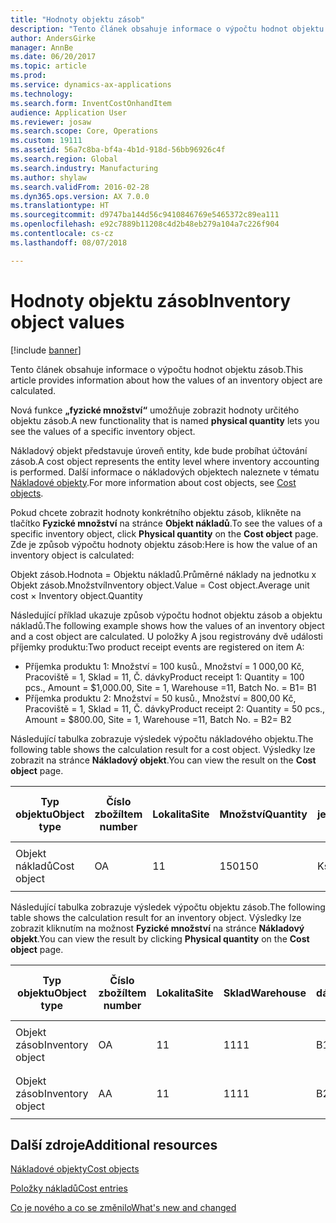 ```yaml
---
title: "Hodnoty objektu zásob"
description: "Tento článek obsahuje informace o výpočtu hodnot objektu zásob."
author: AndersGirke
manager: AnnBe
ms.date: 06/20/2017
ms.topic: article
ms.prod: 
ms.service: dynamics-ax-applications
ms.technology: 
ms.search.form: InventCostOnhandItem
audience: Application User
ms.reviewer: josaw
ms.search.scope: Core, Operations
ms.custom: 19111
ms.assetid: 56a7c8ba-bf4a-4b1d-918d-56bb96926c4f
ms.search.region: Global
ms.search.industry: Manufacturing
ms.author: shylaw
ms.search.validFrom: 2016-02-28
ms.dyn365.ops.version: AX 7.0.0
ms.translationtype: HT
ms.sourcegitcommit: d9747ba144d56c9410846769e5465372c89ea111
ms.openlocfilehash: e92c7889b11208c4d2b48eb279a104a7c226f904
ms.contentlocale: cs-cz
ms.lasthandoff: 08/07/2018

---
```


# <a name="inventory-object-values"></a><span data-ttu-id="a1a0c-103">Hodnoty objektu zásob</span><span class="sxs-lookup"><span data-stu-id="a1a0c-103">Inventory object values</span></span>

[!include [banner](../includes/banner.md)]

<span data-ttu-id="a1a0c-104">Tento článek obsahuje informace o výpočtu hodnot objektu zásob.</span><span class="sxs-lookup"><span data-stu-id="a1a0c-104">This article provides information about how the values of an inventory object are calculated.</span></span> 

<span data-ttu-id="a1a0c-105">Nová funkce **„fyzické množství“** umožňuje zobrazit hodnoty určitého objektu zásob.</span><span class="sxs-lookup"><span data-stu-id="a1a0c-105">A new functionality that is named **physical quantity** lets you see the values of a specific inventory object.</span></span> 

<span data-ttu-id="a1a0c-106">Nákladový objekt představuje úroveň entity, kde bude probíhat účtování zásob.</span><span class="sxs-lookup"><span data-stu-id="a1a0c-106">A cost object represents the entity level where inventory accounting is performed.</span></span> <span data-ttu-id="a1a0c-107">Další informace o nákladových objektech naleznete v tématu [Nákladové objekty](cost-object.md).</span><span class="sxs-lookup"><span data-stu-id="a1a0c-107">For more information about cost objects, see [Cost objects](cost-object.md).</span></span> 

<span data-ttu-id="a1a0c-108">Pokud chcete zobrazit hodnoty konkrétního objektu zásob, klikněte na tlačítko **Fyzické množství** na stránce **Objekt nákladů**.</span><span class="sxs-lookup"><span data-stu-id="a1a0c-108">To see the values of a specific inventory object, click **Physical quantity** on the **Cost object** page.</span></span> <span data-ttu-id="a1a0c-109">Zde je způsob výpočtu hodnoty objektu zásob:</span><span class="sxs-lookup"><span data-stu-id="a1a0c-109">Here is how the value of an inventory object is calculated:</span></span> 

<span data-ttu-id="a1a0c-110">Objekt zásob.Hodnota = Objektu nákladů.Průměrné náklady na jednotku x Objekt zásob.Množství</span><span class="sxs-lookup"><span data-stu-id="a1a0c-110">Inventory object.Value = Cost object.Average unit cost × Inventory object.Quantity</span></span> 

<span data-ttu-id="a1a0c-111">Následující příklad ukazuje způsob výpočtu hodnot objektu zásob a objektu nákladů.</span><span class="sxs-lookup"><span data-stu-id="a1a0c-111">The following example shows how the values of an inventory object and a cost object are calculated.</span></span> <span data-ttu-id="a1a0c-112">U položky A jsou registrovány dvě události příjemky produktu:</span><span class="sxs-lookup"><span data-stu-id="a1a0c-112">Two product receipt events are registered on item A:</span></span>

-   <span data-ttu-id="a1a0c-113">Příjemka produktu 1: Množství = 100 kusů., Množství = 1 000,00 Kč, Pracoviště = 1, Sklad = 11, Č. dávky</span><span class="sxs-lookup"><span data-stu-id="a1a0c-113">Product receipt 1: Quantity = 100 pcs., Amount = $1,000.00, Site = 1, Warehouse =11, Batch No.</span></span> <span data-ttu-id="a1a0c-114">= B1</span><span class="sxs-lookup"><span data-stu-id="a1a0c-114">= B1</span></span>
-   <span data-ttu-id="a1a0c-115">Příjemka produktu 2: Množství = 50 kusů., Množství = 800,00 Kč, Pracoviště = 1, Sklad = 11, Č. dávky</span><span class="sxs-lookup"><span data-stu-id="a1a0c-115">Product receipt 2: Quantity = 50 pcs., Amount = $800.00, Site = 1, Warehouse =11, Batch No.</span></span> <span data-ttu-id="a1a0c-116">= B2</span><span class="sxs-lookup"><span data-stu-id="a1a0c-116">= B2</span></span>

<span data-ttu-id="a1a0c-117">Následující tabulka zobrazuje výsledek výpočtu nákladového objektu.</span><span class="sxs-lookup"><span data-stu-id="a1a0c-117">The following table shows the calculation result for a cost object.</span></span> <span data-ttu-id="a1a0c-118">Výsledky lze zobrazit na stránce **Nákladový objekt**.</span><span class="sxs-lookup"><span data-stu-id="a1a0c-118">You can view the result on the **Cost object** page.</span></span>

<table style="width:100%;">
<colgroup>
<col width="14%" />
<col width="14%" />
<col width="14%" />
<col width="14%" />
<col width="14%" />
<col width="14%" />
<col width="14%" />
</colgroup>
<thead>
<tr class="header">
<th><span data-ttu-id="a1a0c-119">Typ objektu</span><span class="sxs-lookup"><span data-stu-id="a1a0c-119">Object type</span></span></th>
<th><span data-ttu-id="a1a0c-120">Číslo zboží</span><span class="sxs-lookup"><span data-stu-id="a1a0c-120">Item number</span></span></th>
<th><span data-ttu-id="a1a0c-121">Lokalita</span><span class="sxs-lookup"><span data-stu-id="a1a0c-121">Site</span></span></th>
<th><span data-ttu-id="a1a0c-122">Množství</span><span class="sxs-lookup"><span data-stu-id="a1a0c-122">Quantity</span></span></th>
<th><span data-ttu-id="a1a0c-123">Skladová jednotka</span><span class="sxs-lookup"><span data-stu-id="a1a0c-123">Inventory unit</span></span></th>
<th><span data-ttu-id="a1a0c-124">Hodnota</span><span class="sxs-lookup"><span data-stu-id="a1a0c-124">Value</span></span></th>
<th><span data-ttu-id="a1a0c-125">Průměrné náklady na jednotku</span><span class="sxs-lookup"><span data-stu-id="a1a0c-125">Average unit cost</span></span></th>
</tr>
</thead>
<tbody>
<tr class="odd">
<td><span data-ttu-id="a1a0c-126">Objekt nákladů</span><span class="sxs-lookup"><span data-stu-id="a1a0c-126">Cost object</span></span></td>
<td><span data-ttu-id="a1a0c-127">O</span><span class="sxs-lookup"><span data-stu-id="a1a0c-127">A</span></span></td>
<td><span data-ttu-id="a1a0c-128">1</span><span class="sxs-lookup"><span data-stu-id="a1a0c-128">1</span></span></td>
<td><span data-ttu-id="a1a0c-129">150</span><span class="sxs-lookup"><span data-stu-id="a1a0c-129">150</span></span></td>
<td><span data-ttu-id="a1a0c-130">Ks</span><span class="sxs-lookup"><span data-stu-id="a1a0c-130">Pcs.</span></span></td>
<td><p><span data-ttu-id="a1a0c-131">1 800,00 Kč</span><span class="sxs-lookup"><span data-stu-id="a1a0c-131">$1800.00</span></span></p></td>
<td><p><span data-ttu-id="a1a0c-132">12,00 Kč</span><span class="sxs-lookup"><span data-stu-id="a1a0c-132">$12.00</span></span></p></td>
</tr>
</tbody>
</table>

<span data-ttu-id="a1a0c-133">Následující tabulka zobrazuje výsledek výpočtu objektu zásob.</span><span class="sxs-lookup"><span data-stu-id="a1a0c-133">The following table shows the calculation result for an inventory object.</span></span> <span data-ttu-id="a1a0c-134">Výsledky lze zobrazit kliknutím na možnost **Fyzické množství** na stránce **Nákladový objekt**.</span><span class="sxs-lookup"><span data-stu-id="a1a0c-134">You can view the result by clicking **Physical quantity** on the **Cost object** page.</span></span>

<table style="width:100%;">
<colgroup>
<col width="11%" />
<col width="11%" />
<col width="11%" />
<col width="11%" />
<col width="11%" />
<col width="11%" />
<col width="11%" />
<col width="11%" />
<col width="11%" />
</colgroup>
<thead>
<tr class="header">
<th><span data-ttu-id="a1a0c-135">Typ objektu</span><span class="sxs-lookup"><span data-stu-id="a1a0c-135">Object type</span></span></th>
<th><span data-ttu-id="a1a0c-136">Číslo zboží</span><span class="sxs-lookup"><span data-stu-id="a1a0c-136">Item number</span></span></th>
<th><span data-ttu-id="a1a0c-137">Lokalita</span><span class="sxs-lookup"><span data-stu-id="a1a0c-137">Site</span></span></th>
<th><span data-ttu-id="a1a0c-138">Sklad</span><span class="sxs-lookup"><span data-stu-id="a1a0c-138">Warehouse</span></span></th>
<th><span data-ttu-id="a1a0c-139">Č. dávky</span><span class="sxs-lookup"><span data-stu-id="a1a0c-139">Batch No.</span></span></th>
<th><span data-ttu-id="a1a0c-140">Množství</span><span class="sxs-lookup"><span data-stu-id="a1a0c-140">Quantity</span></span></th>
<th><span data-ttu-id="a1a0c-141">Skladová jednotka</span><span class="sxs-lookup"><span data-stu-id="a1a0c-141">Inventory unit</span></span></th>
<th><span data-ttu-id="a1a0c-142">Hodnota</span><span class="sxs-lookup"><span data-stu-id="a1a0c-142">Value</span></span></th>
<th><span data-ttu-id="a1a0c-143">Průměrné náklady na jednotku</span><span class="sxs-lookup"><span data-stu-id="a1a0c-143">Average unit cost</span></span></th>
</tr>
</thead>
<tbody>
<tr class="odd">
<td><span data-ttu-id="a1a0c-144">Objekt zásob</span><span class="sxs-lookup"><span data-stu-id="a1a0c-144">Inventory object</span></span></td>
<td><span data-ttu-id="a1a0c-145">O</span><span class="sxs-lookup"><span data-stu-id="a1a0c-145">A</span></span></td>
<td><span data-ttu-id="a1a0c-146">1</span><span class="sxs-lookup"><span data-stu-id="a1a0c-146">1</span></span></td>
<td><span data-ttu-id="a1a0c-147">11</span><span class="sxs-lookup"><span data-stu-id="a1a0c-147">11</span></span></td>
<td><span data-ttu-id="a1a0c-148">B1</span><span class="sxs-lookup"><span data-stu-id="a1a0c-148">B1</span></span></td>
<td><span data-ttu-id="a1a0c-149">100</span><span class="sxs-lookup"><span data-stu-id="a1a0c-149">100</span></span></td>
<td><span data-ttu-id="a1a0c-150">Ks</span><span class="sxs-lookup"><span data-stu-id="a1a0c-150">Pcs.</span></span></td>
<td><p><span data-ttu-id="a1a0c-151">1 200,00 Kč.</span><span class="sxs-lookup"><span data-stu-id="a1a0c-151">$1200.00</span></span></p></td>
<td><p><span data-ttu-id="a1a0c-152">12,00 Kč</span><span class="sxs-lookup"><span data-stu-id="a1a0c-152">$12.00</span></span></p></td>
</tr>
<tr class="even">
<td><span data-ttu-id="a1a0c-153">Objekt zásob</span><span class="sxs-lookup"><span data-stu-id="a1a0c-153">Inventory object</span></span></td>
<td><span data-ttu-id="a1a0c-154">A</span><span class="sxs-lookup"><span data-stu-id="a1a0c-154">A</span></span></td>
<td><span data-ttu-id="a1a0c-155">1</span><span class="sxs-lookup"><span data-stu-id="a1a0c-155">1</span></span></td>
<td><span data-ttu-id="a1a0c-156">11</span><span class="sxs-lookup"><span data-stu-id="a1a0c-156">11</span></span></td>
<td><span data-ttu-id="a1a0c-157">B2</span><span class="sxs-lookup"><span data-stu-id="a1a0c-157">B2</span></span></td>
<td><span data-ttu-id="a1a0c-158">50</span><span class="sxs-lookup"><span data-stu-id="a1a0c-158">50</span></span></td>
<td><span data-ttu-id="a1a0c-159">Ks</span><span class="sxs-lookup"><span data-stu-id="a1a0c-159">Pcs.</span></span></td>
<td><p><span data-ttu-id="a1a0c-160">600,00 Kč</span><span class="sxs-lookup"><span data-stu-id="a1a0c-160">$600.00</span></span></p></td>
<td><p><span data-ttu-id="a1a0c-161">12,00 Kč</span><span class="sxs-lookup"><span data-stu-id="a1a0c-161">$12.00</span></span></p></td>
</tr>
</tbody>
</table>



<a name="additional-resources"></a><span data-ttu-id="a1a0c-162">Další zdroje</span><span class="sxs-lookup"><span data-stu-id="a1a0c-162">Additional resources</span></span>
--------

[<span data-ttu-id="a1a0c-163">Nákladové objekty</span><span class="sxs-lookup"><span data-stu-id="a1a0c-163">Cost objects</span></span>](cost-object.md)

[<span data-ttu-id="a1a0c-164">Položky nákladů</span><span class="sxs-lookup"><span data-stu-id="a1a0c-164">Cost entries</span></span>](cost-entries.md)

[<span data-ttu-id="a1a0c-165">Co je nového a co se změnilo</span><span class="sxs-lookup"><span data-stu-id="a1a0c-165">What's new and changed</span></span>](../../fin-and-ops/get-started/whats-new-changed.md)




